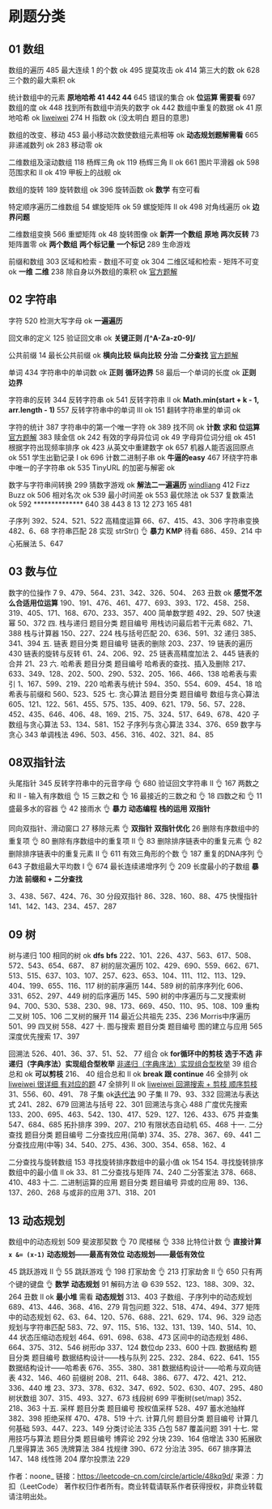 # 刷题分类

## 01 数组

数组的遍历
  485 最大连续 1 的个数 ok
  495 提莫攻击 ok
  414 第三大的数 ok
  628 三个数的最大乘积 ok

统计数组中的元素 **原地哈希 41 442 44**
  645 错误的集合 ok **位运算 需要看**
  697 数组的度 ok
  448 找到所有数组中消失的数字 ok
  442 数组中重复的数据 ok
  41 原地哈希 ok [liweiwei](https://leetcode-cn.com/problems/first-missing-positive/solution/tong-pai-xu-python-dai-ma-by-liweiwei1419/)
  274 H 指数 ok (没太明白 题目的意思)

数组的改变、移动
  453 最小移动次数使数组元素相等 ok **动态规划题解需看**
  665 非递减数列 ok
  283 移动零 ok

二维数组及滚动数组
  118 杨辉三角 ok
  119 杨辉三角 II ok
  661 图片平滑器 ok
  598 范围求和 II ok
  419 甲板上的战舰 ok

数组的旋转
  189 旋转数组 ok
  396 旋转函数 ok **数学** 有空可看

特定顺序遍历二维数组
  54 螺旋矩阵 ok
  59 螺旋矩阵 II ok
  498 对角线遍历 ok **边界问题**

二维数组变换
  566 重塑矩阵 ok
  48 旋转图像 ok **新弄一个数组** **原地** **两次反转**
  73 矩阵置零 ok **两个数组** **两个标记量** **一个标记**
  289 生命游戏

前缀和数组
  303 区域和检索 - 数组不可变 ok
  304 二维区域和检索 - 矩阵不可变 ok **一维** **二维** 
  238 除自身以外数组的乘积 ok [官方题解](https://leetcode-cn.com/problems/product-of-array-except-self/solution/chu-zi-shen-yi-wai-shu-zu-de-cheng-ji-by-leetcode-/)

## 02 字符串

字符
  520 检测大写字母 ok **一遍遍历**

回文串的定义
  125 验证回文串 ok **关键正则 /[^A-Za-z0-9]/**

公共前缀
  14 最长公共前缀 ok
    **横向比较**
    **纵向比较**
    **分治**
    **二分查找**
    [官方题解](https://leetcode-cn.com/problems/longest-common-prefix/solution/zui-chang-gong-gong-qian-zhui-by-leetcode-solution/)

单词
  434 字符串中的单词数 ok
    **正则**
    **循环边界**
  58 最后一个单词的长度 ok
    **正则**
    **边界**

字符串的反转
  344 反转字符串 ok
  541 反转字符串 II ok
    **Math.min(start + k - 1, arr.length - 1)**
  557 反转字符串中的单词 III ok
  151 翻转字符串里的单词 ok

字符的统计
  387 字符串中的第一个唯一字符 ok
  389 找不同 ok
    **计数**
    **求和**
    **位运算**
    [官方题解](https://leetcode-cn.com/problems/find-the-difference/solution/zhao-bu-tong-by-leetcode-solution-mtqf/)
  383 赎金信 ok
  242 有效的字母异位词 ok
  49 字母异位词分组 ok
  451 根据字符出现频率排序 ok
  423 从英文中重建数字 ok
  657 机器人能否返回原点 ok
  551 学生出勤记录 I ok
  696 计数二进制子串 ok
    **牛逼的easy**
  467 环绕字符串中唯一的子字符串 ok
  535 TinyURL 的加密与解密 ok

数字与字符串间转换
  299 猜数字游戏 ok
    **解法二一遍遍历**
    [windliang](https://leetcode-cn.com/problems/bulls-and-cows/solution/xiang-xi-tong-su-de-si-lu-fen-xi-duo-jie-fa-by--55/)
  412 Fizz Buzz ok
  506 相对名次 ok
  539 最小时间差 ok
  553 最优除法 ok
  537 复数乘法 ok
  592 **************
  640 
  38
  443
  8
  13
  12
  273
  165
  481

子序列
  392、524、521、522
高精度运算	66、67、415、43、306
字符串变换	482、6、68
字符串匹配
  28 实现 strStr() 👌
    **暴力**
    **KMP** 待看
  686、459、214
中心拓展法	5、647

## 03 数与位

数字的位操作
  7 
  9、479、564、231、342、326、504、
  263 丑数 ok
    **感觉不怎么合适用位运算**
  190、191、476、461、477、693、393、172、458、258、319、405、171、168、670、233、357、400
简单数学题	492、29、507
快速幂	50、372
四. 栈与递归
题目分类	题目编号
用栈访问最后若干元素	682、71、388
栈与计算器	150、227、224
栈与括号匹配	20、636、591、32
递归	385、341、394
五. 链表
题目分类	题目编号
链表的删除	203、237、19
链表的遍历	430
链表的旋转与反转	61、24、206、92、25
链表高精度加法	2、445
链表的合并	21、23
六. 哈希表
题目分类	题目编号
哈希表的查找、插入及删除	217、633、349、128、202、500、290、532、205、166、466、138
哈希表与索引	1、167、599、219、220
哈希表与统计	594、350、554、609、454、18
哈希表与前缀和	560、523、525
七. 贪心算法
题目分类	题目编号
数组与贪心算法	605、121、122、561、455、575、135、409、621、179、56、57、228、452、435、646、406、48、169、215、75、324、517、649、678、420
子数组与贪心算法	53、134、581、152
子序列与贪心算法	334、376、659
数字与贪心	343
单调栈法	496、503、456、316、402、321、84、85

## 08双指针法

头尾指针
  345 反转字符串中的元音字母 👌
  680 验证回文字符串 Ⅱ 👌
  167 两数之和 II - 输入有序数组 👌
  15 三数之和 👌
  16 最接近的三数之和 👌
  18 四数之和 👌
  11 盛最多水的容器 👌
  42 接雨水 👌
    **暴力**
    **动态编程**
    **栈的运用**
    **双指针**

同向双指针、滑动窗口
  27 移除元素 👌
    **双指针**
    **双指针优化**
  26 删除有序数组中的重复项 👌
  80 删除有序数组中的重复项 II 👌
  83 删除排序链表中的重复元素 👌
  82 删除排序链表中的重复元素 II 👌
  611 有效三角形的个数 👌
  187 重复的DNA序列 👌
  643 子数组最大平均数 I 👌
  674 最长连续递增序列 👌
  209 长度最小的子数组
    **暴力法**
    **前缀和 + 二分查找**
    
  3、438、567、424、76、30
分段双指针	86、328、160、88、475
快慢指针	141、142、143、234、457、287

## 09 树

树与递归
  100 相同的树 ok
    **dfs**
    **bfs**
  222、101、226、437、563、617、508、572、543、654、687、
  87
树的层次遍历	102、429、690、559、662、671、513、515、637、103、107、257、623、653、104、111、112、113、129、404、199、655、116、117
树的前序遍历	144、589
树的前序序列化	606、331、652、297、449
树的后序遍历	145、590
树的中序遍历与二叉搜索树	94、700、530、538、230、98、173、669、450、110、95、108、109
重构二叉树	105、106
二叉树的展开	114
最近公共祖先	235、236
Morris中序遍历	501、99
四叉树	558、427
十. 图与搜索
题目分类	题目编号
图的建立与应用	565
深度优先搜索	17、397

回溯法
  526、401、36、37、51、52、
  77 组合 ok **for循环中的剪枝** **选于不选** **非递归（字典序法）实现组合型枚举** [非递归（字典序法）实现组合型枚举](https://leetcode-cn.com/problems/combinations/solution/zu-he-by-leetcode-solution/)
  39 组合总和 ok **可以剪枝**
  216、
  40 组合总和 II ok **break 跟 continue**
  46 全排列 ok [liweiwei 很详细 有对应的题](https://leetcode-cn.com/problems/permutations/solution/hui-su-suan-fa-python-dai-ma-java-dai-ma-by-liweiw/)
  47 全排列 II ok [liweiwei 回溯搜索 + 剪枝 顺序剪枝](https://leetcode-cn.com/problems/permutations-ii/solution/hui-su-suan-fa-python-dai-ma-java-dai-ma-by-liwe-2/)
  31、556、60、491、
  78 子集 ok[迭代法](https://leetcode-cn.com/problems/subsets/solution/zi-ji-by-leetcode-solution/)
  90 子集 II
  79、93、332
回溯法与表达式	241、282、679
回溯法与括号	22、301
回溯法与贪心	488
广度优先搜索	133、200、695、463、542、130、417、529、127、126、433、675
并查集	547、684、685
拓扑排序	399、207、210
有限状态自动机	65、468
十一. 二分查找
题目分类	题目编号
二分查找应用(简单)	374、35、278、367、69、441
二分查找应用(中等)	34、540、275、436、300、354、658、162、4

二分查找与旋转数组
  153 寻找旋转排序数组中的最小值 ok
  154 154. 寻找旋转排序数组中的最小值 II ok
  33、81
二分查找与矩阵	74、240
二分答案法	378、668、410、483
十二. 二进制运算的应用
题目分类	题目编号
异或的应用	89、136、137、260、268
与或非的应用	371、318、201

## 13 动态规划

数组中的动态规划
  509 斐波那契数 👌
  70 爬楼梯 👌
  338 比特位计数 👌
    **直接计算** **`x &= (x-1)`**
    **动态规划——最高有效位**
    **动态规划——最低有效位**

  45 跳跃游戏 II 👌
  55 跳跃游戏 👌
  198 打家劫舍 👌
  213 打家劫舍 II 👌
  650 只有两个键的键盘 👌
    **数学**
    **动态规划**
  91 解码方法 😄
  639
  552、123、188、309、32、
  264 丑数 II ok
    **最小堆** 需看
    **动态规划**
  313、403
子数组、子序列中的动态规划	689、413、446、368、416、279
背包问题	322、518、474、494、377
矩阵中的动态规划	62、63、64、120、576、688、221、629、174、96、329
动态规划与字符串匹配	583、72、97、115、516、132、131、139、140、514、10、44
状态压缩动态规划	464、691、698、638、473
区间中的动态规划	486、664、375、312、546
树形dp	337、124
数位dp	233、600
十四. 数据结构
题目分类	题目编号
数据结构设计——栈与队列	225、232、284、622、641、155
数据结构设计——哈希表	676、355、380、381
数据结构设计——哈希与双向链表	432、146、460
前缀树	208、211、648、386、677、472、421、212、336、440
堆	23、373、378、632、347、692、502、630、407、295、480
树状数组	307、315、493、327、673
线段树	699
平衡树(set/map)	352、218、363
十五. 采样
题目分类	题目编号
按权值采样	528、497
蓄水池抽样	382、398
拒绝采样	470、478、519
十六. 计算几何
题目分类	题目编号
计算几何基础	593、447、223、149
分类讨论法	335
凸包	587
覆盖问题	391
十七. 常用技巧与算法
题目分类	题目编号
博弈论	292
分块	239、164
倍增法	330
拓展欧几里得算法	365
洗牌算法	384
找规律	390、672
分治法	395、667
排序算法	147、148
线性筛	204
摩尔投票法	229

作者：noone_
链接：https://leetcode-cn.com/circle/article/48kq9d/
来源：力扣（LeetCode）
著作权归作者所有。商业转载请联系作者获得授权，非商业转载请注明出处。
